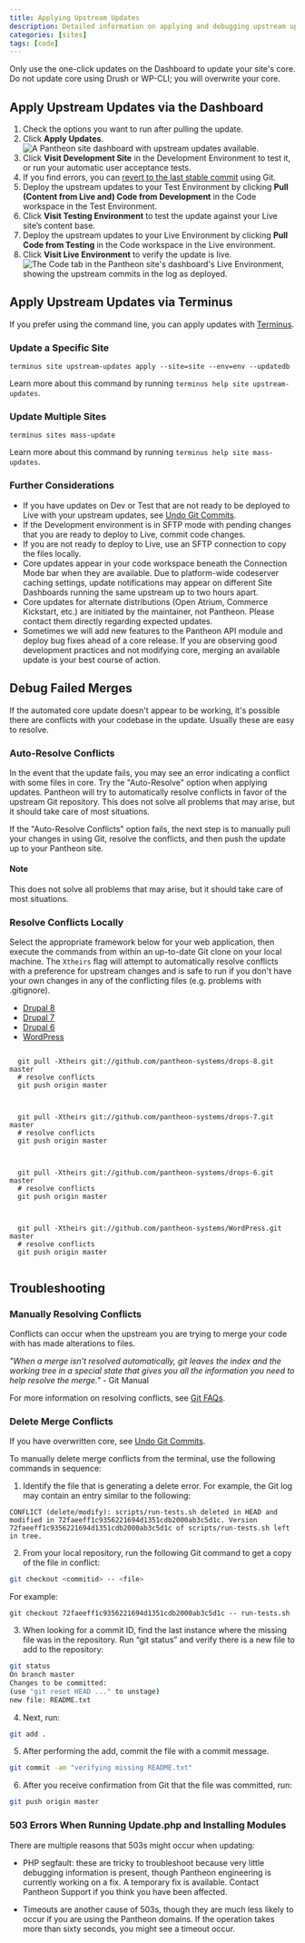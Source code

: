 ```yaml
---
title: Applying Upstream Updates
description: Detailed information on applying and debugging upstream updates, such as Drupal and WordPress releases.
categories: [sites]
tags: [code]
---
```


Only use the one-click updates on the Dashboard to update your site's core. Do not update core using Drush or WP-CLI; you will overwrite your core.

## Apply Upstream Updates via the Dashboard

1. Check the options you want to run after pulling the update.
2. Click **Apply Updates**.
![A Pantheon site dashboard with upstream updates available.](/source/docs/assets/images/desk_images/357403.png)
3. Click **Visit Development Site** in the Development Environment to test it, or run your automatic user acceptance tests.
4. If you find errors, you can [<u>revert to the last stable commit</u>](/docs/undo-git-commits-like-overwriting-drupal-core) using Git.
5. Deploy the upstream updates to your Test Environment by clicking **Pull (Content from Live and) Code from Development** in the Code workspace in the Test Environment.
6. Click **Visit Testing Environment** to test the update against your Live site’s content base.
7. Deploy the upstream updates to your Live Environment by clicking **Pull Code from Testing** in the Code workspace in the Live environment.
8. Click **Visit Live Environment** to verify the update is live.
![The Code tab in the Pantheon site's dashboard's Live Environment, showing the upstream commits in the log as deployed.](/source/docs/assets/images/desk_images/357435.png)

## Apply Upstream Updates via Terminus

If you prefer using the command line, you can apply updates with [Terminus](/docs/cli/).

### Update a Specific Site

```
terminus site upstream-updates apply --site=site --env=env --updatedb
```

Learn more about this command by running `terminus help site upstream-updates`.

### Update Multiple Sites

```
terminus sites mass-update
```
Learn more about this command by running `terminus help site mass-updates`.

### Further Considerations
- ​If you have updates on Dev or Test that are not ready to be deployed to Live with your upstream updates, see [Undo Git Commits](/docs/undo-git-commits-like-overwriting-drupal-core).
- If the Development environment is in SFTP mode with pending changes that you are ready to deploy to Live, commit code changes.
- If you are not ready to deploy to Live, use an SFTP connection to copy the files locally.
- Core updates appear in your code workspace beneath the Connection Mode bar when they are available. Due to platform-wide codeserver caching settings, update notifications may appear on different Site Dashboards running the same upstream up to two hours apart.
- Core updates for alternate distributions (Open Atrium, Commerce Kickstart, etc.) are initiated by the maintainer, not Pantheon. Please contact them directly regarding expected updates.
- Sometimes we will add new features to the Pantheon API module and deploy bug fixes ahead of a core release. If you are observing good development practices and not modifying core, merging an available update is your best course of action.

## Debug Failed Merges

If the automated core update doesn't appear to be working, it's possible there are conflicts with your codebase in the update. Usually these are easy to resolve.

### Auto-Resolve Conflicts

In the event that the update fails, you may see an error indicating a conflict with some files in core. Try the "Auto-Resolve" option when applying updates. Pantheon will try to automatically resolve conflicts in favor of the upstream Git repository. This does not solve all problems that may arise, but it should take care of most situations.

If the "Auto-Resolve Conflicts" option fails, the next step is to manually pull your changes in using Git, resolve the conflicts, and then push the update up to your Pantheon site.

<div class="alert alert-warning" role="alert">
<h4>Note</h4>
This does not solve all problems that may arise, but it should take care of most situations.</div>

### Resolve Conflicts Locally
Select the appropriate framework below for your web application, then execute the commands from within an up-to-date Git clone on your local machine. The `Xtheirs` flag will attempt to automatically resolve conflicts with a preference for upstream changes and is safe to run if you don't have your own changes in any of the conflicting files (e.g. problems with .gitignore).
<!-- Nav tabs -->
<ul class="nav nav-tabs" role="tablist">
  <li role="presentation" class="active"><a href="#d8" aria-controls="d8" role="tab" data-toggle="tab">Drupal 8</a></li>
  <li role="presentation"><a href="#d7" aria-controls="d7" role="tab" data-toggle="tab">Drupal 7</a></li>
  <li role="presentation"><a href="#d6" aria-controls="d6" role="tab" data-toggle="tab">Drupal 6</a></li>
  <li role="presentation"><a href="#wp" aria-controls="wp" role="tab" data-toggle="tab">WordPress</a></li>
</ul>

<!-- Tab panes -->
<div class="tab-content">
  <div role="tabpanel" class="tab-pane active" id="d8">
  <pre><code class="bash hljs">
  git pull -Xtheirs git://github.com/pantheon-systems/drops-8.git master
  # resolve conflicts
  git push origin master
  </code></pre>
  </div>
  <div role="tabpanel" class="tab-pane" id="d7">
  <pre><code class="bash hljs">
  git pull -Xtheirs git://github.com/pantheon-systems/drops-7.git master
  # resolve conflicts
  git push origin master
  </code></pre>
  </div>
  <div role="tabpanel" class="tab-pane" id="d6">
  <pre><code class="bash hljs">
  git pull -Xtheirs git://github.com/pantheon-systems/drops-6.git master
  # resolve conflicts
  git push origin master
  </code></pre>
  </div>
  <div role="tabpanel" class="tab-pane" id="wp">
  <pre><code class="bash hljs">
  git pull -Xtheirs git://github.com/pantheon-systems/WordPress.git master
  # resolve conflicts
  git push origin master  
  </code></pre>
  </div>
</div>

## Troubleshooting

### Manually Resolving Conflicts

Conflicts can occur when the upstream you are trying to merge your code with has made alterations to files.

_"When a merge isn’t resolved automatically, git leaves the index and the working tree in a special state that gives you all the information you need to help resolve the merge."_ - Git Manual

For more information on resolving conflicts, see [Git FAQs](/docs/git-faq#how-can-i-manually-resolve-conflicts%3F).


### Delete Merge Conflicts

If you have overwritten core, see [Undo Git Commits](/docs/undo-git-commits-like-overwriting-drupal-core).

To manually delete merge conflicts from the terminal, use the following commands in sequence:

1. Identify the file that is generating a delete error. For example, the Git log may contain an entry similar to the following:

 ```nohighlight
 CONFLICT (delete/modify): scripts/run-tests.sh deleted in HEAD and modified in 72faeeff1c9356221694d1351cdb2000ab3c5d1c. Version 72faeeff1c9356221694d1351cdb2000ab3c5d1c of scripts/run-tests.sh left in tree.
 ```
2. From your local repository, run the following Git command to get a copy of the file in conflict:

 ```bash
 git checkout <commitid> -- <file>
 ```
For example:
 ```nohighlight
 git checkout 72faeeff1c9356221694d1351cdb2000ab3c5d1c -- run-tests.sh
 ```
3. When looking for a commit ID, find the last instance where the missing file was in the repository. Run “git status” and verify there is a new file to add to the repository:

 ```bash
 git status
 On branch master
 Changes to be committed:
 (use "git reset HEAD ..." to unstage)
 new file: README.txt
 ```

4. Next, run:
 ```bash
 git add .
 ```
5. After performing the add, commit the file with a commit message.

 ```bash
 git commit -am "verifying missing README.txt"
 ```
6. After you receive confirmation from Git that the file was committed, run:

 ```bash
 git push origin master
 ```

### 503 Errors When Running Update.php and Installing Modules

There are multiple reasons that 503s might occur when updating:

- PHP segfault: these are tricky to troubleshoot because very little debugging information is present, though Pantheon engineering is currently working on a fix. A temporary fix is available. Contact Pantheon Support if you think you have been affected.

- Timeouts are another cause of 503s, though they are much less likely to occur if you are using the Pantheon domains. If the operation takes more than sixty seconds, you might see a timeout occur.

